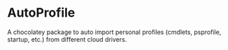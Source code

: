 # AutoProfile
A chocolatey package to auto import personal profiles (cmdlets, psprofile, startup, etc.) from different cloud drivers.
